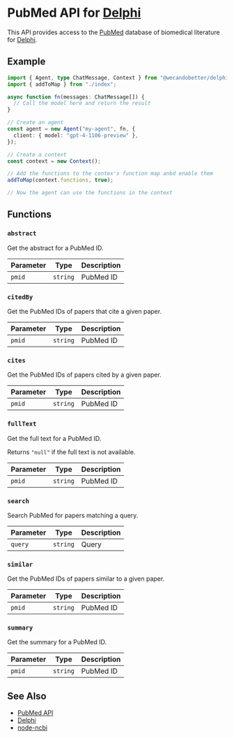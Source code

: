 # PubMed API for [Delphi](https://github.com/WeCanDoBetter/delphi)

This API provides access to the [PubMed](https://www.ncbi.nlm.nih.gov/pubmed/)
database of biomedical literature for
[Delphi](https://github.com/WeCanDoBetter/delphi).

## Example

```ts
import { Agent, type ChatMessage, Context } from "@wecandobetter/delphi";
import { addToMap } from "./index";

async function fn(messages: ChatMessage[]) {
  // Call the model here and return the result
}

// Create an agent
const agent = new Agent("my-agent", fn, {
  client: { model: "gpt-4-1106-preview" },
});

// Create a context
const context = new Context();

// Add the functions to the contex's function map anbd enable them
addToMap(context.functions, true);

// Now the agent can use the functions in the context
```

## Functions

### `abstract`

Get the abstract for a PubMed ID.

| Parameter | Type     | Description |
| --------- | -------- | ----------- |
| `pmid`    | `string` | PubMed ID   |

### `citedBy`

Get the PubMed IDs of papers that cite a given paper.

| Parameter | Type     | Description |
| --------- | -------- | ----------- |
| `pmid`    | `string` | PubMed ID   |

### `cites`

Get the PubMed IDs of papers cited by a given paper.

| Parameter | Type     | Description |
| --------- | -------- | ----------- |
| `pmid`    | `string` | PubMed ID   |

### `fullText`

Get the full text for a PubMed ID.

Returns `"null"` if the full text is not available.

| Parameter | Type     | Description |
| --------- | -------- | ----------- |
| `pmid`    | `string` | PubMed ID   |

### `search`

Search PubMed for papers matching a query.

| Parameter | Type     | Description |
| --------- | -------- | ----------- |
| `query`   | `string` | Query       |

### `similar`

Get the PubMed IDs of papers similar to a given paper.

| Parameter | Type     | Description |
| --------- | -------- | ----------- |
| `pmid`    | `string` | PubMed ID   |

### `summary`

Get the summary for a PubMed ID.

| Parameter | Type     | Description |
| --------- | -------- | ----------- |
| `pmid`    | `string` | PubMed ID   |

## See Also

- [PubMed API](https://www.ncbi.nlm.nih.gov/home/develop/api/)
- [Delphi](https://gibhub.com/WeCanDoBetter/delphi)
- [node-ncbi](https://npmjs.com/package/node-ncbi)
